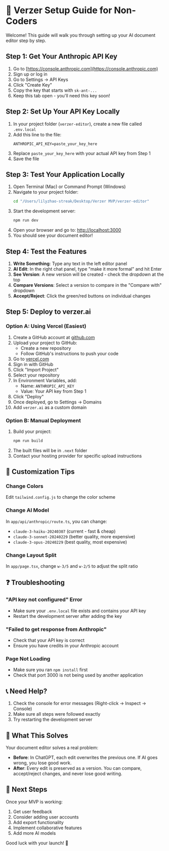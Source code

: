# 🚀 Verzer Setup Guide for Non-Coders

Welcome! This guide will walk you through setting up your AI document editor step by step.

## Step 1: Get Your Anthropic API Key

1. Go to [https://console.anthropic.com](https://console.anthropic.com)
2. Sign up or log in
3. Go to Settings → API Keys
4. Click "Create Key"
5. Copy the key that starts with `sk-ant-...`
6. Keep this tab open - you'll need this key soon!

## Step 2: Set Up Your API Key Locally

1. In your project folder (`verzer-editor`), create a new file called `.env.local`
2. Add this line to the file:
   ```
   ANTHROPIC_API_KEY=paste_your_key_here
   ```
3. Replace `paste_your_key_here` with your actual API key from Step 1
4. Save the file

## Step 3: Test Your Application Locally

1. Open Terminal (Mac) or Command Prompt (Windows)
2. Navigate to your project folder:
   ```bash
   cd "/Users/lilyzhao-streak/Desktop/Verzer MVP/verzer-editor"
   ```
3. Start the development server:
   ```bash
   npm run dev
   ```
4. Open your browser and go to: [http://localhost:3000](http://localhost:3000)
5. You should see your document editor!

## Step 4: Test the Features

1. **Write Something**: Type any text in the left editor panel
2. **AI Edit**: In the right chat panel, type "make it more formal" and hit Enter
3. **See Version**: A new version will be created - check the dropdown at the top
4. **Compare Versions**: Select a version to compare in the "Compare with" dropdown
5. **Accept/Reject**: Click the green/red buttons on individual changes

## Step 5: Deploy to verzer.ai

### Option A: Using Vercel (Easiest)

1. Create a GitHub account at [github.com](https://github.com)
2. Upload your project to GitHub:
   - Create a new repository
   - Follow GitHub's instructions to push your code
3. Go to [vercel.com](https://vercel.com)
4. Sign in with GitHub
5. Click "Import Project"
6. Select your repository
7. In Environment Variables, add:
   - Name: `ANTHROPIC_API_KEY`
   - Value: Your API key from Step 1
8. Click "Deploy"
9. Once deployed, go to Settings → Domains
10. Add `verzer.ai` as a custom domain

### Option B: Manual Deployment

1. Build your project:
   ```bash
   npm run build
   ```
2. The built files will be in `.next` folder
3. Contact your hosting provider for specific upload instructions

## 🎨 Customization Tips

### Change Colors
Edit `tailwind.config.js` to change the color scheme

### Change AI Model
In `app/api/anthropic/route.ts`, you can change:
- `claude-3-haiku-20240307` (current - fast & cheap)
- `claude-3-sonnet-20240229` (better quality, more expensive)
- `claude-3-opus-20240229` (best quality, most expensive)

### Change Layout Split
In `app/page.tsx`, change `w-3/5` and `w-2/5` to adjust the split ratio

## ❓ Troubleshooting

### "API key not configured" Error
- Make sure your `.env.local` file exists and contains your API key
- Restart the development server after adding the key

### "Failed to get response from Anthropic"
- Check that your API key is correct
- Ensure you have credits in your Anthropic account

### Page Not Loading
- Make sure you ran `npm install` first
- Check that port 3000 is not being used by another application

## 📞 Need Help?

1. Check the console for error messages (Right-click → Inspect → Console)
2. Make sure all steps were followed exactly
3. Try restarting the development server

## 🎯 What This Solves

Your document editor solves a real problem:
- **Before**: In ChatGPT, each edit overwrites the previous one. If AI goes wrong, you lose good work.
- **After**: Every edit is preserved as a version. You can compare, accept/reject changes, and never lose good writing.

## 🚀 Next Steps

Once your MVP is working:
1. Get user feedback
2. Consider adding user accounts
3. Add export functionality
4. Implement collaborative features
5. Add more AI models

Good luck with your launch! 🎉
